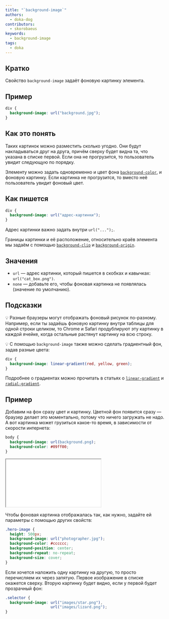 ```yaml
---
title: "`background-image`"
authors:
  - doka-dog
contributors:
  - skorobaeus
keywords:
  - background-image
tags:
  - doka
---
```


## Кратко

Свойство `background-image` задаёт фоновую картинку элемента.

## Пример

```css
div {
  background-image: url("background.jpg");
}
```

## Как это понять

Таких картинок можно разместить сколько угодно. Они будут накладываться друг на друга, причём сверху будет видна та, что указана в списке первой. Если она не прогрузится, то пользователь увидит следующую по порядку.

Элементу можно задать одновременно и цвет фона [`background-color`](/css/background-color), и фоновую картинку. Если картинка не прогрузится, то вместо неё пользователь увидит фоновый цвет.

## Как пишется

```css
div {
  background-image: url("адрес-картинки");
}
```

Адрес картинки важно задать внутри `url("...");`.

Границы картинки и её расположение, относительно краёв элемента мы задаём с помощью [`background-clip`](/css/background-clip) и [`background-origin`](/css/background-origin).

## Значения

- `url` — адрес картинки, который пишется в скобках и кавычках: `url("cat_box.png")`.
- `none` — добавьте его, чтобы фоновая картинка не появлялась (значение по умолчанию).

## Подсказки

💡 Разные браузеры могут отображать фоновый рисунок по-разному. Например, если ты задаёшь фоновую картинку внутри таблицы для одной строки целиком, то Chrome и Safari продублируют эту картинку в каждой ячейке, когда остальные растянут картинку на всю строку.

💡 С помощью `background-image` также можно сделать градиентный фон, задав разные цвета:

```css
div {
  background-image: linear-gradient(red, yellow, green);
}
```

Подробнее о градиентах можно прочитать в статьях о [`linear-gradient`](/css/line-height) и [`radial-gradient`](/css/radial-gradient).

## Пример

Добавим на фон сразу цвет и картинку. Цветной фон появится сразу — браузер делает это моментально, потому что ничего загружать не надо. А вот картинка может грузиться какое-то время, в зависимости от скорости интернета:

```css
body {
  background-image: url(background.png);
  background-color: #09ff00;
}
```

<iframe title="Фоновый рисунок" src="demos/basic/" height="150"></iframe>

Чтобы фоновая картинка отображалась так, как нужно, задайте ей параметры с помощью других свойств:

```css
.hero-image {
  height: 500px;
  background-image: url("photographer.jpg");
  background-color: #cccccc;
  background-position: center;
  background-repeat: no-repeat;
  background-size: cover;
}
```

Если хочется наложить одну картинку на другую, то просто перечисляем их через запятую. Первое изображение в списке окажется сверху. Вторую картинку будет видно, если у первой будет прозрачный фон:

```css
.selector {
  background-image: url("images/star.png"),
                    url("images/lizard.png");
}
```
